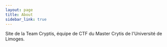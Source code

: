 ```yaml
---
layout: page
title: About
sidebar_link: true
---
```


Site de la Team Cryptis, équipe de CTF du Master Crytis de l'Université de Limoges.